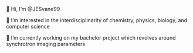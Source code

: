 👋 Hi, I’m @JESvane99

👀 I’m interested in the interdisciplinarity of chemistry, physics, biology, and computer science

🌱 I’m currently working on my bachelor project which revolves around synchrotron imaging parameters



